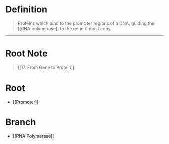 # Definition
> Proteins which bind to the promoter regions of a DNA, guiding the [[RNA polymerase]] to the gene it must copy
***
# Root Note
> [[17. From Gene to Protein]]
# Root
- [[Promoter]]
# Branch
- [[RNA Polymerase]]
